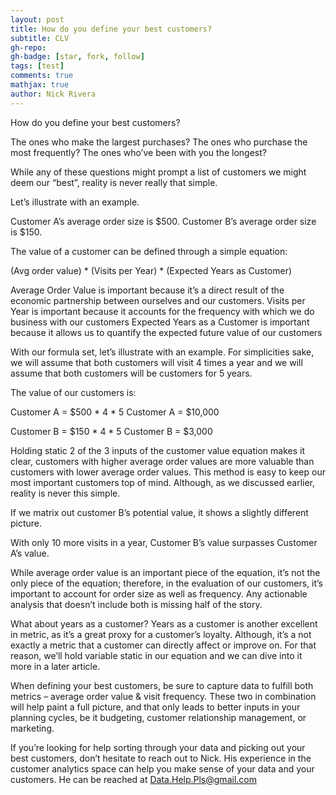 ```yaml
---
layout: post
title: How do you define your best customers? 
subtitle: CLV
gh-repo: 
gh-badge: [star, fork, follow]
tags: [test]
comments: true
mathjax: true
author: Nick Rivera
---
```


How do you define your best customers? 

The ones who make the largest purchases? 
The ones who purchase the most frequently? 
The ones who’ve been with you the longest? 

While any of these questions might prompt a list of customers we might deem our “best”, reality is never really that simple. 

Let’s illustrate with an example. 

Customer A’s average order size is $500. 
Customer B’s average order size is $150. 


The value of a customer can be defined through a simple equation:

 (Avg order value) * (Visits per Year) * (Expected Years as Customer)

Average Order Value is important because it’s a direct result of the economic partnership between ourselves and our customers. 
Visits per Year is important because it accounts for the frequency with which we do business with our customers
Expected Years as a Customer is important because it allows us to quantify the expected future value of our customers 

With our formula set, let’s illustrate with an example. For simplicities sake, we will assume that both customers will visit 4 times a year and we will assume that both customers will be customers for 5 years. 

The value of our customers is:

Customer A = $500 * 4 * 5
Customer A = $10,000

Customer B = $150 * 4 * 5
Customer B = $3,000

Holding static 2 of the 3 inputs of the customer value equation makes it clear, customers with higher average order values are more valuable than customers with lower average order values. 
This method is easy to keep our most important customers top of mind. Although, as we discussed earlier, reality is never this simple. 

If we matrix out customer B’s potential value, it shows a slightly different picture. 



With only 10 more visits in a year, Customer B’s value surpasses Customer A’s value. 

While average order value is an important piece of the equation, it’s not the only piece of the equation; therefore, in the evaluation of our customers, it’s important to account for order size as well as frequency. Any actionable analysis that doesn’t include both is missing half of the story. 

What about years as a customer? Years as a customer is another excellent in metric, as it’s a great proxy for a customer’s loyalty. Although, it’s a not exactly a metric that a 
customer can directly affect or improve on. For that reason, we’ll hold variable static in our equation and we can dive into it more in a later article. 

When defining your best customers, be sure to capture data to fulfill both metrics – average order value & visit frequency. These two in combination will help paint a full picture, and that only leads to better inputs in your planning cycles, be it budgeting, customer relationship management, or marketing. 

If you’re looking for help sorting through your data and picking out your best customers, don’t hesitate to reach out to Nick. His experience in the customer analytics space can help you make sense of your data and your customers. He can be reached at Data.Help.Pls@gmail.com 